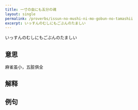 ```yaml
---
title: 一寸の虫にも五分の魂
layout: single
permalink: /proverbs/issun-no-mushi-ni-mo-gobun-no-tamashii
excerpt: いっすんのむしにもごぶんのたましい
---
```


いっすんのむしにもごぶんのたましい

## 意思

麻雀虽小，五脏俱全

## 解释

## 例句

